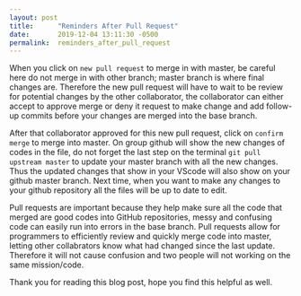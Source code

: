 ```yaml
---
layout: post
title:      "Reminders After Pull Request"
date:       2019-12-04 13:11:30 -0500
permalink:  reminders_after_pull_request
---
```



When you click on `new pull request` to merge in with master, be careful here do not merge in with other branch; master branch is where final changes are. Therefore the new pull request will have to wait to be review for potential changes by the other collaborator, the collaborator can either accept to approve merge or deny it request to make change and add follow-up commits before your changes are merged into the base branch. 

After that collaborator approved for this new pull request, click on `confirm merge` to merge into master. On group github will show the new changes of codes in the file, do not forget the last step on the terminal `git pull upstream master` to update your master branch with all the new changes. Thus the updated changes that show in your VScode will also show on your github master branch. Next time, when you want to make any changes to your github repository all the files will be up to date to edit. 

Pull requests are important because they help make sure all the code that merged are good codes into GitHub repositories, messy and confusing code can easily run into errors in the base branch. Pull requests allow for programmers to efficiently review and quickly merge code into master, letting other collabrators know what had changed since the last update. Therefore it will not cause confusion and two people will not working on the same mission/code. 

Thank you for reading this blog post, hope you find this helpful as well.  


